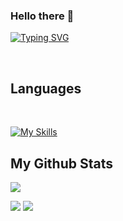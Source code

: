 ### Hello there 👋

[![Typing SVG](https://readme-typing-svg.demolab.com?font=Fira+Code&duration=2500&pause=500&color=871AF7&multiline=true&random=false&width=530&height=60&lines=Nick+Liou;Electrical+and+Computer+Engineering+student)](https://git.io/typing-svg)

<!--
[![Typing SVG](https://readme-typing-svg.demolab.com?font=Fira+Code&duration=2500&pause=500&multiline=true&random=false&width=600&height=120&lines=Nick+Liou+;Electrical+and+Computer+Engineering+student)](https://git.io/typing-svg)
-->
<br/>

<!--
## You can find me on 

<a href="https://gkos.dev/Resume.pdf">
    <img src="https://img.shields.io/badge/PDF-CV-red?style=flat-square&logo=adobe">
</a>  --> 
<!--</a>
<a href="mailto:georgiou.kostas94@gmail.com">
    <img src="https://img.shields.io/badge/-Email-red?style=flat-square&logo=gmail&logoColor=white">
</a>
<a href='https://scholar.google.com/citations?user=b___QQ8AAAAJ&hl=en&authuser=1&oi=sra' target="_blank">
    <img alt='GoogleScholar' src='https://img.shields.io/badge/Scholar-100000?style=flat&logo=GoogleScholar&logoColor=white&&color=0181FF'>
</a>
<a href="https://pypi.org/user/drkostas/">
    <img src="https://img.shields.io/badge/PyPi-drkostas-blue?style=flat-square&logo=pypi&logoColor=white">
</a> --> 
<!--
## Frontend Development 
<br/>

[![My Skills](https://skillicons.dev/icons?i=ts,html,css,angular,js)](https://skillicons.dev)

-->

## Languages 
<br/>

[![My Skills](https://skillicons.dev/icons?i=python,c,cpp,java,arduino,matlab,mysql,verilog)](https://skillicons.dev)

## My Github Stats

![](http://github-profile-summary-cards.vercel.app/api/cards/profile-details?username=Nick-Liou&theme=2077)

![](http://github-profile-summary-cards.vercel.app/api/cards/repos-per-language?username=Nick-Liou&theme=2077)
![](http://github-profile-summary-cards.vercel.app/api/cards/most-commit-language?username=Nick-Liou&theme=2077)

<!--
**Nick-Liou/Nick-Liou** is a ✨ _special_ ✨ repository because its `README.md` (this file) appears on your GitHub profile.

Here are some ideas to get you started:

- 🔭 I’m currently working on ...
- 🌱 I’m currently learning ...
- 👯 I’m looking to collaborate on ...
- 🤔 I’m looking for help with ...
- 💬 Ask me about ...
- 📫 How to reach me: ...
- 😄 Pronouns: ...
- ⚡ Fun fact: ...
-->
